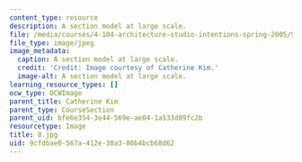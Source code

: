 ```yaml
---
content_type: resource
description: A section model at large scale.
file: /media/courses/4-104-architecture-studio-intentions-spring-2005/9cfdbae0567a412e30a380b4bcb68d62_8.jpg
file_type: image/jpeg
image_metadata:
  caption: A section model at large scale.
  credit: 'Credit: Image courtesy of Catherine Kim.'
  image-alt: A section model at large scale.
learning_resource_types: []
ocw_type: OCWImage
parent_title: Catherine Kim
parent_type: CourseSection
parent_uid: bfe6e354-3e44-569e-ae04-1a533d89fc2b
resourcetype: Image
title: 8.jpg
uid: 9cfdbae0-567a-412e-30a3-80b4bcb68d62
---
```

